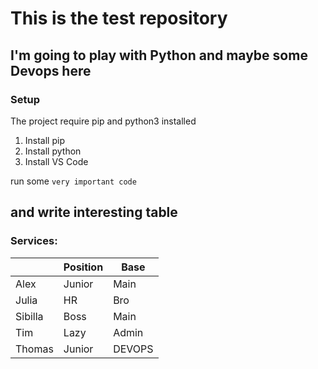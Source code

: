# This is the test repository
## I'm going to play with Python and maybe some Devops here

### Setup

The project require pip and python3 installed

1. Install pip
2. Install python
3. Install VS Code

run some `very important code`

## and write interesting table
### Services:

| |Position|Base|
|---------|----------|------|
|Alex|Junior|Main|
|Julia|HR|Bro|
|Sibilla|Boss|Main|
|Tim|Lazy|Admin|
|Thomas|Junior|DEVOPS|